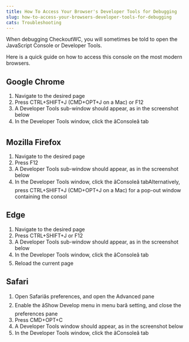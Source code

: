 ```yaml
---
title: How To Access Your Browser's Developer Tools for Debugging
slug: how-to-access-your-browsers-developer-tools-for-debugging
cats: Troubleshooting
---
```


<p>When debugging CheckoutWC, you will sometimes be told to open the JavaScript Console or Developer Tools.</p>
<p>Here is a quick guide on how to access this console on the most modern browsers.</p>
<h2>Google Chrome</h2>
<ol>
<li>Navigate to the desired page</li>
<li>Press CTRL+SHIFT+J (CMD+OPT+J on a Mac) or F12</li>
<li>A Developer Tools sub-window should appear, as in the screenshot below</li>
<li>In the Developer Tools window, click the âConsoleâ tab</li>
</ol>
<h2>Mozilla Firefox</h2>
<ol>
<li>Navigate to the desired page</li>
<li>Press F12</li>
<li>A Developer Tools sub-window should appear, as in the screenshot below</li>
<li>In the Developer Tools window, click the âConsoleâ tabAlternatively, press CTRL+SHIFT+J (CMD+OPT+J on a Mac) for a pop-out window containing the consol</li>
</ol>
<h2>Edge</h2>
<ol>
<li>Navigate to the desired page</li>
<li>Press CTRL+SHIFT+J or F12</li>
<li>A Developer Tools sub-window should appear, as in the screenshot below</li>
<li>In the Developer Tools window, click the âConsoleâ tab</li>
<li>Reload the current page</li>
</ol>
<h2>Safari</h2>
<ol>
<li>Open Safariâs preferences, and open the Advanced pane</li>
<li>Enable the âShow Develop menu in menu barâ setting, and close the preferences pane</li>
<li>Press CMD+OPT+C</li>
<li>A Developer Tools window should appear, as in the screenshot below</li>
<li>In the Developer Tools window, click the âConsoleâ tab</li>
</ol>
